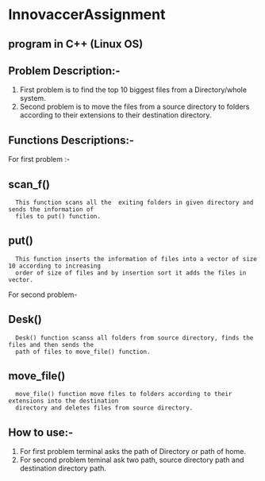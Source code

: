 # InnovaccerAssignment
## program in C++ (Linux OS)
## Problem Description:-
1. First problem is to find the top 10 biggest files from a Directory/whole system.
2. Second problem is to move the files from a source directory to folders according to their extensions to their destination directory.
## Functions Descriptions:-
For first problem :-
  ## scan_f()
      This function scans all the  exiting folders in given directory and sends the information of 
      files to put() function. 
  ## put() 
      This function inserts the information of files into a vector of size 10 according to increasing 
      order of size of files and by insertion sort it adds the files in vector. 
For second problem-
  ## Desk()
      Desk() function scanss all folders from source directory, finds the files and then sends the 
      path of files to move_file() function.
  ## move_file()
      move_file() function move files to folders according to their extensions into the destination
      directory and deletes files from source directory. 
## How to use:-
1. For first problem terminal asks the path of Directory or path of home. 
2. For second problem teminal ask two path, source directory path and destination directory path. 
